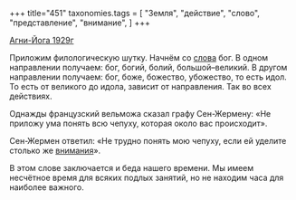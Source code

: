 +++
title="451"
taxonomies.tags = [
 "Земля",
 "действие",
 "слово",
 "представление",
 "внимание",
]
+++

[Агни-Йога 1929г](/agni/1929)

Приложим филологическую шутку. Начнём со [слова](/tags/слово) бог. В одном направлении получаем: бог, богий, болий, большой–великий. В другом направлении получаем: бог, боже, божество, убожество, то есть идол. То есть от великого до идола, зависит от направления. Так во всех действиях.   

Однажды французский вельможа сказал графу Сен-Жермену: «Не приложу ума понять всю чепуху, которая около вас происходит».   

Сен-Жермен ответил: «Не трудно понять мою чепуху, если ей уделите столько же [внимания](/tags/Земля)».   

В этом слове заключается и беда нашего времени. Мы имеем несчётное время для всяких подлых занятий, но не находим часа для наиболее важного.